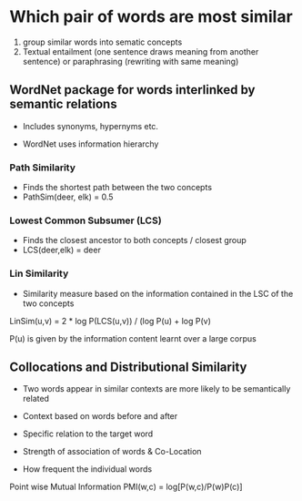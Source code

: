 
# Which pair of words are most similar

1. group similar words into sematic concepts
2. Textual entailment (one sentence draws meaning from another sentence) or paraphrasing (rewriting with same meaning)

## WordNet package for words interlinked by  semantic relations
- Includes synonyms, hypernyms etc.

* WordNet uses information hierarchy 

### Path Similarity 
* Finds the shortest path between the two concepts
* PathSim(deer, elk) = 0.5

### Lowest Common Subsumer (LCS)
* Finds the closest ancestor to both concepts / closest group
* LCS(deer,elk) = deer

### Lin Similarity
* Similarity measure based on the information contained in the LSC of the two concepts

LinSim(u,v)  = 2 * log P(LCS(u,v)) / (log P(u) + log P(v)

P(u) is given by the information content learnt over a large corpus

## Collocations and Distributional Similarity
* Two words appear in similar contexts are more likely to be semantically related
* Context based on words before and after
* Specific relation to the target word

*  Strength of association of words & Co-Location
* How frequent the individual words

Point wise Mutual Information PMI(w,c) = log[P(w,c)/P(w)P(c)]  